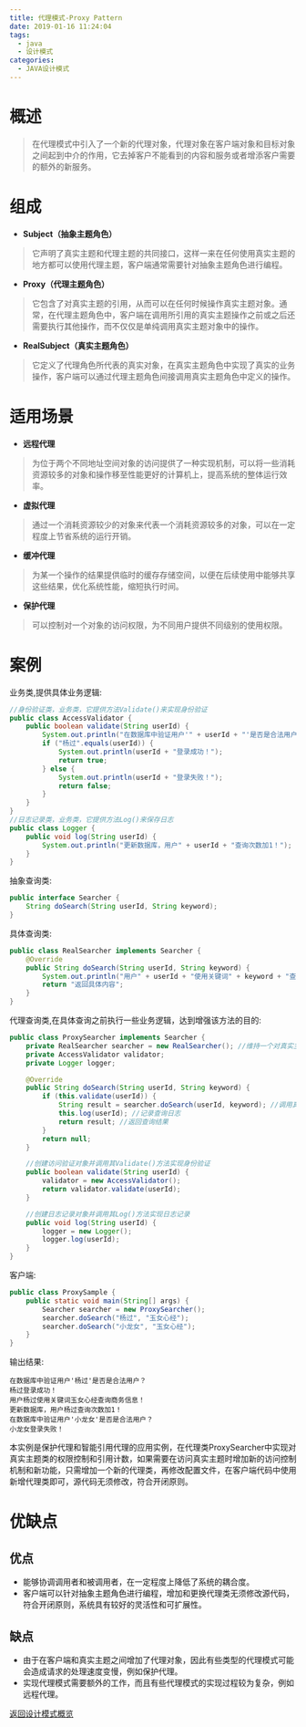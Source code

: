 ```yaml
---
title: 代理模式-Proxy Pattern
date: 2019-01-16 11:24:04
tags:
  - java
  - 设计模式
categories: 
  - JAVA设计模式
---
```


# 概述
> 在代理模式中引入了一个新的代理对象，代理对象在客户端对象和目标对象之间起到中介的作用，它去掉客户不能看到的内容和服务或者增添客户需要的额外的新服务。<!-- more -->

# 组成

- **Subject（抽象主题角色）**
> 它声明了真实主题和代理主题的共同接口，这样一来在任何使用真实主题的地方都可以使用代理主题，客户端通常需要针对抽象主题角色进行编程。
- **Proxy（代理主题角色）**
> 它包含了对真实主题的引用，从而可以在任何时候操作真实主题对象。通常，在代理主题角色中，客户端在调用所引用的真实主题操作之前或之后还需要执行其他操作，而不仅仅是单纯调用真实主题对象中的操作。
- **RealSubject（真实主题角色）**
> 它定义了代理角色所代表的真实对象，在真实主题角色中实现了真实的业务操作，客户端可以通过代理主题角色间接调用真实主题角色中定义的操作。

# 适用场景

- **远程代理**
> 为位于两个不同地址空间对象的访问提供了一种实现机制，可以将一些消耗资源较多的对象和操作移至性能更好的计算机上，提高系统的整体运行效率。
- **虚拟代理**
> 通过一个消耗资源较少的对象来代表一个消耗资源较多的对象，可以在一定程度上节省系统的运行开销。
- **缓冲代理**
> 为某一个操作的结果提供临时的缓存存储空间，以便在后续使用中能够共享这些结果，优化系统性能，缩短执行时间。
- **保护代理**
> 可以控制对一个对象的访问权限，为不同用户提供不同级别的使用权限。

# 案例

业务类,提供具体业务逻辑:

```java
//身份验证类，业务类，它提供方法Validate()来实现身份验证
public class AccessValidator {
    public boolean validate(String userId) {
        System.out.println("在数据库中验证用户'" + userId + "'是否是合法用户？");
        if ("杨过".equals(userId)) {
            System.out.println(userId + "登录成功！");
            return true;
        } else {
            System.out.println(userId + "登录失败！");
            return false;
        }
    }
}
//日志记录类，业务类，它提供方法Log()来保存日志
public class Logger {
    public void log(String userId) {
        System.out.println("更新数据库，用户" + userId + "查询次数加1！");
    }
}
```

抽象查询类:

```java
public interface Searcher {
    String doSearch(String userId, String keyword);
}
```

具体查询类:

```java
public class RealSearcher implements Searcher {
    @Override
    public String doSearch(String userId, String keyword) {
        System.out.println("用户" + userId + "使用关键词" + keyword + "查询商务信息！");
        return "返回具体内容";
    }
}
```

代理查询类,在具体查询之前执行一些业务逻辑，达到增强该方法的目的:

```java
public class ProxySearcher implements Searcher {
    private RealSearcher searcher = new RealSearcher(); //维持一个对真实主题的引用
    private AccessValidator validator;
    private Logger logger;

    @Override
    public String doSearch(String userId, String keyword) {
        if (this.validate(userId)) {
            String result = searcher.doSearch(userId, keyword); //调用真实主题对象的查询方法
            this.log(userId); //记录查询日志
            return result; //返回查询结果
        }
        return null;
    }

    //创建访问验证对象并调用其Validate()方法实现身份验证
    public boolean validate(String userId) {
        validator = new AccessValidator();
        return validator.validate(userId);
    }

    //创建日志记录对象并调用其Log()方法实现日志记录
    public void log(String userId) {
        logger = new Logger();
        logger.log(userId);
    }
}
```

客户端:

```java
public class ProxySample {
    public static void main(String[] args) {
        Searcher searcher = new ProxySearcher();
        searcher.doSearch("杨过", "玉女心经");
        searcher.doSearch("小龙女", "玉女心经");
    }
}
```

输出结果:

```
在数据库中验证用户'杨过'是否是合法用户？
杨过登录成功！
用户杨过使用关键词玉女心经查询商务信息！
更新数据库，用户杨过查询次数加1！
在数据库中验证用户'小龙女'是否是合法用户？
小龙女登录失败！
```

本实例是保护代理和智能引用代理的应用实例，在代理类ProxySearcher中实现对真实主题类的权限控制和引用计数，如果需要在访问真实主题时增加新的访问控制机制和新功能，只需增加一个新的代理类，再修改配置文件，在客户端代码中使用新增代理类即可，源代码无须修改，符合开闭原则。

# 优缺点

## 优点

- 能够协调调用者和被调用者，在一定程度上降低了系统的耦合度。
- 客户端可以针对抽象主题角色进行编程，增加和更换代理类无须修改源代码，符合开闭原则，系统具有较好的灵活性和可扩展性。

## 缺点

- 由于在客户端和真实主题之间增加了代理对象，因此有些类型的代理模式可能会造成请求的处理速度变慢，例如保护代理。
- 实现代理模式需要额外的工作，而且有些代理模式的实现过程较为复杂，例如远程代理。

[返回设计模式概览](#JAVA设计模式/设计模式概览)
